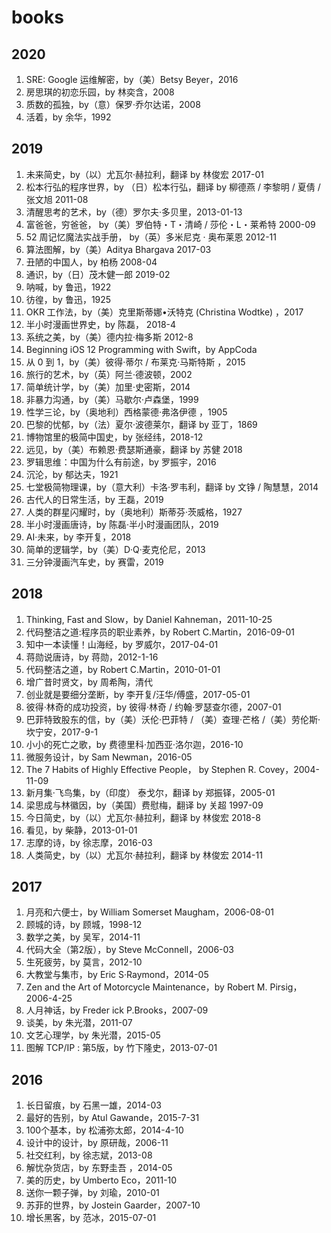 # books

## 2020

1. SRE: Google 运维解密，by（美）Betsy Beyer，2016
1. 房思琪的初恋乐园，by 林奕含，2008
1. 质数的孤独，by（意）保罗·乔尔达诺，2008
1. 活着，by 余华，1992

## 2019

1. 未来简史，by（以）尤瓦尔·赫拉利，翻译 by 林俊宏 2017-01
1. 松本行弘的程序世界，by （日）松本行弘，翻译 by 柳德燕 / 李黎明 / 夏倩 / 张文旭 2011-08
1. 清醒思考的艺术，by（德）罗尔夫·多贝里，2013-01-13
1. 富爸爸，穷爸爸， by（美）罗伯特・T・清崎 / 莎伦・L・莱希特 2000-09
1. 52 周记忆魔法实战手册， by（英）多米尼克 · 奥布莱恩 2012-11
1. 算法图解，by（美）Aditya Bhargava  2017-03
1. 丑陋的中国人，by 柏杨  2008-04
1. 通识，by（日）茂木健一郎 2019-02
1. 呐喊，by 鲁迅，1922
1. 彷徨，by 鲁迅，1925
1. OKR 工作法，by（美）克里斯蒂娜•沃特克 (Christina Wodtke) ，2017
1. 半小时漫画世界史，by 陈磊， 2018-4
1. 系统之美，by（美）德内拉·梅多斯 2012-8
1. Beginning iOS 12 Programming with Swift，by AppCoda
1. 从 0 到 1，by（美）彼得·蒂尔 / 布莱克·马斯特斯 ，2015
1. 旅行的艺术，by（英）阿兰·德波顿，2002
1. 简单统计学，by（美）加里·史密斯，2014
1. 非暴力沟通，by（美）马歇尔·卢森堡，1999
1. 性学三论，by（奥地利）西格蒙德·弗洛伊德 ，1905
1. 巴黎的忧郁，by（法）夏尔·波德莱尔，翻译 by 亚丁，1869
1. 博物馆里的极简中国史，by 张经纬，2018-12
1. 远见，by（美）布赖恩·费瑟斯通豪，翻译 by 苏健 2018
1. 罗辑思维：中国为什么有前途，by 罗振宇，2016
1. 沉沦，by 郁达夫，1921
1. 七堂极简物理课，by（意大利）卡洛·罗韦利，翻译 by 文铮 / 陶慧慧，2014
1. 古代人的日常生活，by 王磊，2019
1. 人类的群星闪耀时，by（奥地利）斯蒂芬·茨威格，1927
1. 半小时漫画唐诗，by 陈磊·半小时漫画团队，2019
1. AI·未来，by 李开复，2018
1. 简单的逻辑学，by（美）D·Q·麦克伦尼，2013
1. 三分钟漫画汽车史，by 赛雷，2019

## 2018

1. Thinking, Fast and Slow，by Daniel Kahneman，2011-10-25
1. 代码整洁之道:程序员的职业素养，by Robert C.Martin，2016-09-01
1. 知中一本读懂！山海经，by 罗威尔，2017-04-01
1. 蒋勋说唐诗，by 蒋勋，2012-1-16
1. 代码整洁之道，by Robert C.Martin，2010-01-01
1. 增广昔时贤文，by 周希陶，清代
1. 创业就是要细分垄断，by 李开复/汪华/傅盛，2017-05-01 
1. 彼得·林奇的成功投资，by 彼得·林奇 / 约翰·罗瑟查尔德，2007-01
1. 巴菲特致股东的信，by（美）沃伦·巴菲特 / （美）查理·芒格 /（美）劳伦斯·坎宁安，2017-9-1
1. 小小的死亡之歌，by 费德里科·加西亚·洛尔迦，2016-10
1. 微服务设计，by Sam Newman，2016-05
1. The 7 Habits of Highly Effective People， by Stephen R. Covey，2004-11-09
1. 新月集·飞鸟集，by（印度） 泰戈尔，翻译 by 郑振铎，2005-01
1. 梁思成与林徽因，by（美国）费慰梅，翻译 by 关超 1997-09
1. 今日简史，by（以）尤瓦尔·赫拉利，翻译 by 林俊宏 2018-8
1. 看见，by 柴静，2013-01-01
1. 志摩的诗，by 徐志摩，2016-03
1. 人类简史，by（以）尤瓦尔·赫拉利，翻译 by 林俊宏 2014-11



## 2017

1. 月亮和六便士，by William Somerset Maugham，2006-08-01
1. 顾城的诗，by 顾城，1998-12
1. 数学之美，by 吴军，2014-11
1. 代码大全（第2版），by Steve McConnell，2006-03
1. 生死疲劳，by 莫言，2012-10
1. 大教堂与集市，by Eric S·Raymond，2014-05
1. Zen and the Art of Motorcycle Maintenance，by Robert M. Pirsig，2006-4-25
1. 人月神话，by Freder ick P.Brooks，2007-09
1. 谈美，by 朱光潜，2011-07
1. 文艺心理学，by 朱光潜，2015-05
1. 图解 TCP/IP : 第5版，by 竹下隆史，2013-07-01


## 2016

1. 长日留痕，by 石黑一雄，2014-03
1. 最好的告别，by Atul Gawande，2015-7-31
1. 100个基本，by 松浦弥太郎，2014-4-10
1. 设计中的设计，by 原研哉，2006-11
1. 社交红利，by 徐志斌，2013-08
1. 解忧杂货店，by 东野圭吾 ，2014-05
1. 美的历史，by Umberto Eco，2011-10
1. 送你一颗子弹，by 刘瑜，2010-01
1. 苏菲的世界，by Jostein Gaarder，2007-10
1. 增长黑客，by 范冰，2015-07-01
